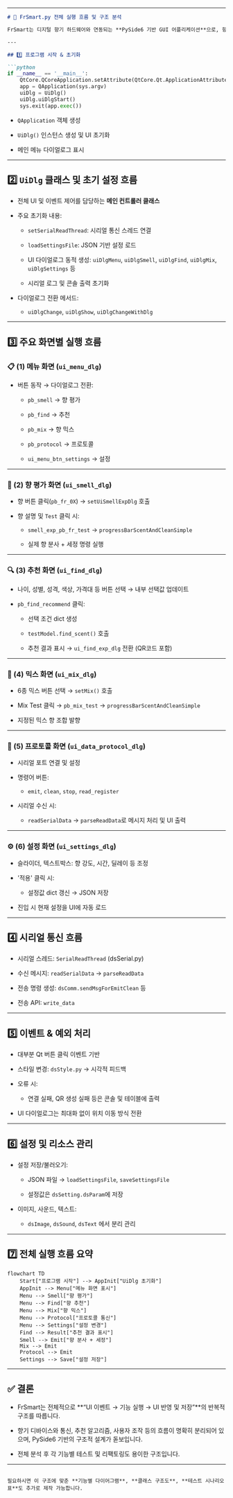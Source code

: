 
---

````markdown
# 🚀 FrSmart.py 전체 실행 흐름 및 구조 분석

FrSmart는 디지털 향기 하드웨어와 연동되는 **PySide6 기반 GUI 어플리케이션**으로, 향 분사/추천/믹스 등의 기능을 직관적 UI와 시리얼 통신으로 제어합니다.

---

## 1️⃣ 프로그램 시작 & 초기화

```python
if __name__ == '__main__':
    QtCore.QCoreApplication.setAttribute(QtCore.Qt.ApplicationAttribute.AA_ShareOpenGLContexts)
    app = QApplication(sys.argv)
    uiDlg = UiDlg()
    uiDlg.uiDlgStart()
    sys.exit(app.exec())
````

- `QApplication` 객체 생성
    
- `UiDlg()` 인스턴스 생성 및 UI 초기화
    
- 메인 메뉴 다이얼로그 표시
    

---

## 2️⃣ `UiDlg` 클래스 및 초기 설정 흐름

- 전체 UI 및 이벤트 제어를 담당하는 **메인 컨트롤러 클래스**
    
- 주요 초기화 내용:
    
    - `setSerialReadThread`: 시리얼 통신 스레드 연결
        
    - `loadSettingsFile`: JSON 기반 설정 로드
        
    - UI 다이얼로그 동적 생성: `uiDlgMenu`, `uiDlgSmell`, `uiDlgFind`, `uiDlgMix`, `uiDlgSettings` 등
        
    - 시리얼 로그 및 콘솔 출력 초기화
        
- 다이얼로그 전환 메서드:
    
    - `uiDlgChange`, `uiDlgShow`, `uiDlgChangeWithDlg`
        

---

## 3️⃣ 주요 화면별 실행 흐름

### 📋 (1) 메뉴 화면 (`ui_menu_dlg`)

- 버튼 동작 → 다이얼로그 전환:
    
    - `pb_smell` → 향 평가
        
    - `pb_find` → 추천
        
    - `pb_mix` → 향 믹스
        
    - `pb_protocol` → 프로토콜
        
    - `ui_menu_btn_settings` → 설정
        

---

### 🌸 (2) 향 평가 화면 (`ui_smell_dlg`)

- 향 버튼 클릭(`pb_fr_0X`) → `setUiSmellExpDlg` 호출
    
- 향 설명 및 `Test` 클릭 시:
    
    - `smell_exp_pb_fr_test` → `progressBarScentAndCleanSimple`
        
    - 실제 향 분사 + 세정 명령 실행
        

---

### 🔍 (3) 추천 화면 (`ui_find_dlg`)

- 나이, 성별, 성격, 색상, 가격대 등 버튼 선택 → 내부 선택값 업데이트
    
- `pb_find_recommend` 클릭:
    
    - 선택 조건 dict 생성
        
    - `testModel.find_scent()` 호출
        
    - 추천 결과 표시 → `ui_find_exp_dlg` 전환 (QR코드 포함)
        

---

### 🔬 (4) 믹스 화면 (`ui_mix_dlg`)

- 6종 믹스 버튼 선택 → `setMix()` 호출
    
- Mix Test 클릭 → `pb_mix_test` → `progressBarScentAndCleanSimple`
    
- 지정된 믹스 향 조합 발향
    

---

### 📡 (5) 프로토콜 화면 (`ui_data_protocol_dlg`)

- 시리얼 포트 연결 및 설정
    
- 명령어 버튼:
    
    - `emit`, `clean`, `stop`, `read_register`
        
- 시리얼 수신 시:
    
    - `readSerialData` → `parseReadData`로 메시지 처리 및 UI 출력
        

---

### ⚙️ (6) 설정 화면 (`ui_settings_dlg`)

- 슬라이더, 텍스트박스: 향 강도, 시간, 딜레이 등 조정
    
- '적용' 클릭 시:
    
    - 설정값 dict 갱신 → JSON 저장
        
- 진입 시 현재 설정을 UI에 자동 로드
    

---

## 4️⃣ 시리얼 통신 흐름

- 시리얼 스레드: `SerialReadThread` (dsSerial.py)
    
- 수신 메시지: `readSerialData` → `parseReadData`
    
- 전송 명령 생성: `dsComm.sendMsgForEmitClean` 등
    
- 전송 API: `write_data`
    

---

## 5️⃣ 이벤트 & 예외 처리

- 대부분 Qt 버튼 클릭 이벤트 기반
    
- 스타일 변경: `dsStyle.py` → 시각적 피드백
    
- 오류 시:
    
    - 연결 실패, QR 생성 실패 등은 콘솔 및 테이블에 출력
        
- UI 다이얼로그는 최대화 없이 위치 이동 방식 전환
    

---

## 6️⃣ 설정 및 리소스 관리

- 설정 저장/불러오기:
    
    - JSON 파일 → `loadSettingsFile`, `saveSettingsFile`
        
    - 설정값은 `dsSetting.dsParam`에 저장
        
- 이미지, 사운드, 텍스트:
    
    - `dsImage`, `dsSound`, `dsText` 에서 분리 관리
        

---

## 7️⃣ 전체 실행 흐름 요약

```mermaid
flowchart TD
    Start["프로그램 시작"] --> AppInit["UiDlg 초기화"]
    AppInit --> Menu["메뉴 화면 표시"]
    Menu --> Smell["향 평가"]
    Menu --> Find["향 추천"]
    Menu --> Mix["향 믹스"]
    Menu --> Protocol["프로토콜 통신"]
    Menu --> Settings["설정 변경"]
    Find --> Result["추천 결과 표시"]
    Smell --> Emit["향 분사 + 세정"]
    Mix --> Emit
    Protocol --> Emit
    Settings --> Save["설정 저장"]
```

---

## ✅ 결론

- FrSmart는 전체적으로 **“UI 이벤트 → 기능 실행 → UI 반영 및 저장”**의 반복적 구조를 따릅니다.
    
- 향기 디바이스와 통신, 추천 알고리즘, 사용자 조작 등의 흐름이 명확히 분리되어 있으며, PySide6 기반의 구조적 설계가 돋보입니다.
    
- 전체 분석 후 각 기능별 테스트 및 리팩토링도 용이한 구조입니다.
    

---

```

필요하시면 이 구조에 맞춘 **기능별 다이어그램**, **클래스 구조도**, **테스트 시나리오 표**도 추가로 제작 가능합니다.
```
